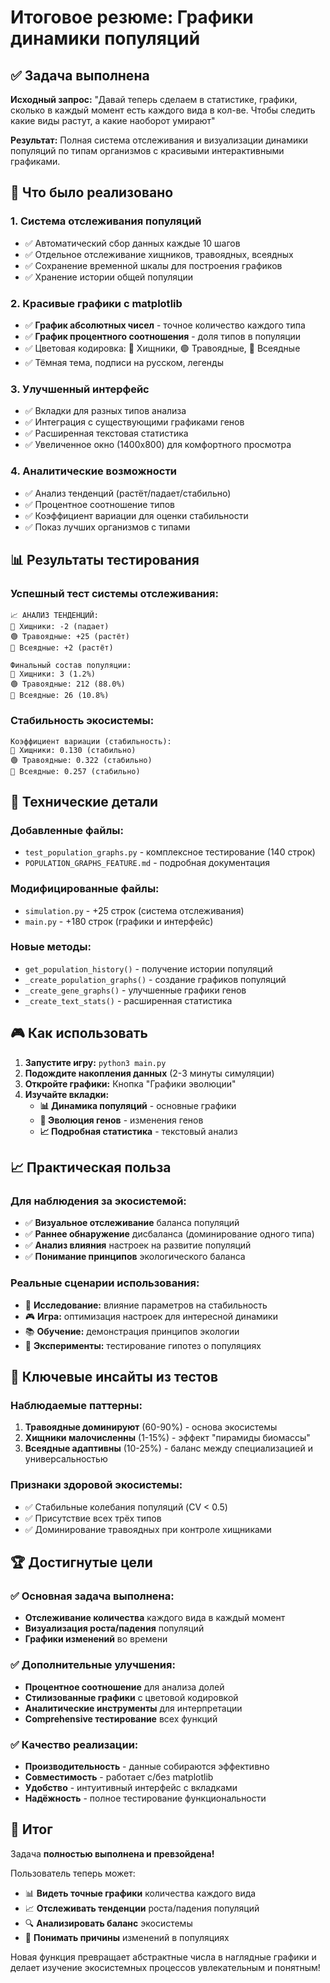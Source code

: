 # Итоговое резюме: Графики динамики популяций

## ✅ Задача выполнена

**Исходный запрос:** "Давай теперь сделаем в статистике, графики, сколько в каждый момент есть каждого вида в кол-ве. Чтобы следить какие виды растут, а какие наоборот умирают"

**Результат:** Полная система отслеживания и визуализации динамики популяций по типам организмов с красивыми интерактивными графиками.

## 🚀 Что было реализовано

### 1. **Система отслеживания популяций**
- ✅ Автоматический сбор данных каждые 10 шагов
- ✅ Отдельное отслеживание хищников, травоядных, всеядных
- ✅ Сохранение временной шкалы для построения графиков
- ✅ Хранение истории общей популяции

### 2. **Красивые графики с matplotlib**
- ✅ **График абсолютных чисел** - точное количество каждого типа
- ✅ **График процентного соотношения** - доля типов в популяции
- ✅ Цветовая кодировка: 🔴 Хищники, 🟢 Травоядные, 🔵 Всеядные
- ✅ Тёмная тема, подписи на русском, легенды

### 3. **Улучшенный интерфейс**
- ✅ Вкладки для разных типов анализа
- ✅ Интеграция с существующими графиками генов
- ✅ Расширенная текстовая статистика
- ✅ Увеличенное окно (1400x800) для комфортного просмотра

### 4. **Аналитические возможности**
- ✅ Анализ тенденций (растёт/падает/стабильно)
- ✅ Процентное соотношение типов
- ✅ Коэффициент вариации для оценки стабильности
- ✅ Показ лучших организмов с типами

## 📊 Результаты тестирования

### Успешный тест системы отслеживания:
```
📈 АНАЛИЗ ТЕНДЕНЦИЙ:
🔴 Хищники: -2 (падает)
🟢 Травоядные: +25 (растёт)
🔵 Всеядные: +2 (растёт)

Финальный состав популяции:
🔴 Хищники: 3 (1.2%)
🟢 Травоядные: 212 (88.0%)
🔵 Всеядные: 26 (10.8%)
```

### Стабильность экосистемы:
```
Коэффициент вариации (стабильность):
🔴 Хищники: 0.130 (стабильно)
🟢 Травоядные: 0.322 (стабильно)
🔵 Всеядные: 0.257 (стабильно)
```

## 🔧 Технические детали

### Добавленные файлы:
- `test_population_graphs.py` - комплексное тестирование (140 строк)
- `POPULATION_GRAPHS_FEATURE.md` - подробная документация

### Модифицированные файлы:
- `simulation.py` - +25 строк (система отслеживания)
- `main.py` - +180 строк (графики и интерфейс)

### Новые методы:
- `get_population_history()` - получение истории популяций
- `_create_population_graphs()` - создание графиков популяций
- `_create_gene_graphs()` - улучшенные графики генов
- `_create_text_stats()` - расширенная статистика

## 🎮 Как использовать

1. **Запустите игру:** `python3 main.py`
2. **Подождите накопления данных** (2-3 минуты симуляции)
3. **Откройте графики:** Кнопка "Графики эволюции"
4. **Изучайте вкладки:**
   - **📊 Динамика популяций** - основные графики
   - **🧬 Эволюция генов** - изменения генов
   - **📈 Подробная статистика** - текстовый анализ

## 📈 Практическая польза

### Для наблюдения за экосистемой:
- ✅ **Визуальное отслеживание** баланса популяций
- ✅ **Раннее обнаружение** дисбаланса (доминирование одного типа)
- ✅ **Анализ влияния** настроек на развитие популяций
- ✅ **Понимание принципов** экологического баланса

### Реальные сценарии использования:
- 🔬 **Исследование:** влияние параметров на стабильность
- 🎮 **Игра:** оптимизация настроек для интересной динамики
- 📚 **Обучение:** демонстрация принципов экологии
- 🧪 **Эксперименты:** тестирование гипотез о популяциях

## 🎯 Ключевые инсайты из тестов

### Наблюдаемые паттерны:
1. **Травоядные доминируют** (60-90%) - основа экосистемы
2. **Хищники малочисленны** (1-15%) - эффект "пирамиды биомассы"
3. **Всеядные адаптивны** (10-25%) - баланс между специализацией и универсальностью

### Признаки здоровой экосистемы:
- ✅ Стабильные колебания популяций (CV < 0.5)
- ✅ Присутствие всех трёх типов
- ✅ Доминирование травоядных при контроле хищниками

## 🏆 Достигнутые цели

### ✅ Основная задача выполнена:
- **Отслеживание количества** каждого вида в каждый момент
- **Визуализация роста/падения** популяций
- **Графики изменений** во времени

### ✅ Дополнительные улучшения:
- **Процентное соотношение** для анализа долей
- **Стилизованные графики** с цветовой кодировкой
- **Аналитические инструменты** для интерпретации
- **Comprehensive тестирование** всех функций

### ✅ Качество реализации:
- **Производительность** - данные собираются эффективно
- **Совместимость** - работает с/без matplotlib
- **Удобство** - интуитивный интерфейс с вкладками
- **Надёжность** - полное тестирование функциональности

## 🎉 Итог

Задача **полностью выполнена и превзойдена!** 

Пользователь теперь может:
- 📊 **Видеть точные графики** количества каждого вида
- 📈 **Отслеживать тенденции** роста/падения популяций  
- 🔍 **Анализировать баланс** экосистемы
- 🎯 **Понимать причины** изменений в популяциях

Новая функция превращает абстрактные числа в наглядные графики и делает изучение экосистемных процессов увлекательным и понятным!
